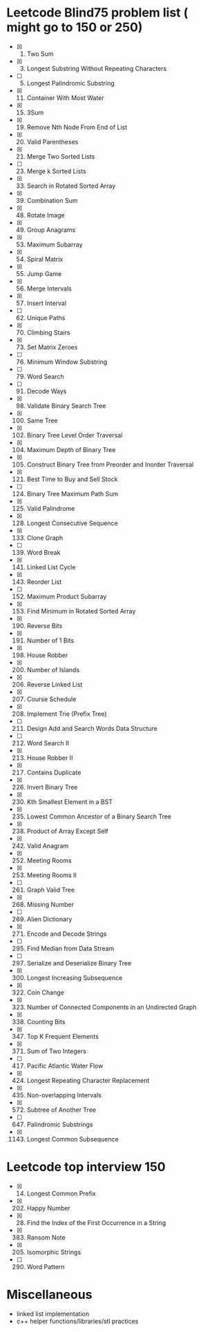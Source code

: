 # Leetcode Blind75 problem list ( might go to 150 or 250)

- [x] 1. Two Sum
- [x] 3. Longest Substring Without Repeating Characters
- [ ] 5. Longest Palindromic Substring
- [x] 11. Container With Most Water
- [x] 15. 3Sum
- [x] 19. Remove Nth Node From End of List
- [x] 20. Valid Parentheses
- [x] 21. Merge Two Sorted Lists
- [ ] 23. Merge k Sorted Lists
- [x] 33. Search in Rotated Sorted Array
- [x] 39. Combination Sum
- [x] 48. Rotate Image
- [x] 49. Group Anagrams
- [x] 53. Maximum Subarray
- [x] 54. Spiral Matrix
- [x] 55. Jump Game
- [x] 56. Merge Intervals
- [x] 57. Insert Interval
- [ ] 62. Unique Paths
- [x] 70. Climbing Stairs
- [x] 73. Set Matrix Zeroes
- [ ] 76. Minimum Window Substring
- [ ] 79. Word Search
- [ ] 91. Decode Ways
- [x] 98. Validate Binary Search Tree
- [x] 100. Same Tree
- [x] 102. Binary Tree Level Order Traversal
- [x] 104. Maximum Depth of Binary Tree
- [x] 105. Construct Binary Tree from Preorder and Inorder Traversal
- [x] 121. Best Time to Buy and Sell Stock
- [ ] 124. Binary Tree Maximum Path Sum
- [x] 125. Valid Palindrome
- [x] 128. Longest Consecutive Sequence
- [x] 133. Clone Graph
- [ ] 139. Word Break
- [x] 141. Linked List Cycle
- [x] 143. Reorder List
- [ ] 152. Maximum Product Subarray
- [x] 153. Find Minimum in Rotated Sorted Array
- [x] 190. Reverse Bits
- [x] 191. Number of 1 Bits
- [x] 198. House Robber
- [x] 200. Number of Islands
- [x] 206. Reverse Linked List
- [x] 207. Course Schedule
- [x] 208. Implement Trie (Prefix Tree)
- [ ] 211. Design Add and Search Words Data Structure
- [ ] 212. Word Search II
- [x] 213. House Robber II
- [x] 217. Contains Duplicate
- [x] 226. Invert Binary Tree
- [x] 230. Kth Smallest Element in a BST
- [x] 235. Lowest Common Ancestor of a Binary Search Tree
- [x] 238. Product of Array Except Self
- [x] 242. Valid Anagram
- [x] 252. Meeting Rooms
- [x] 253. Meeting Rooms II
- [ ] 261. Graph Valid Tree
- [x] 268. Missing Number
- [ ] 269. Alien Dictionary
- [x] 271. Encode and Decode Strings
- [ ] 295. Find Median from Data Stream
- [ ] 297. Serialize and Deserialize Binary Tree
- [x] 300. Longest Increasing Subsequence
- [x] 322. Coin Change
- [x] 323. Number of Connected Components in an Undirected Graph
- [x] 338. Counting Bits
- [x] 347. Top K Frequent Elements
- [x] 371. Sum of Two Integers
- [ ] 417. Pacific Atlantic Water Flow
- [x] 424. Longest Repeating Character Replacement
- [x] 435. Non-overlapping Intervals
- [x] 572. Subtree of Another Tree
- [ ] 647. Palindromic Substrings
- [x] 1143. Longest Common Subsequence

# Leetcode top interview 150
- [x] 14. Longest Common Prefix
- [x] 202. Happy Number
- [x] 28. Find the Index of the First Occurrence in a String
- [x] 383. Ransom Note
- [x] 205. Isomorphic Strings
- [ ] 290. Word Pattern

# Miscellaneous

- linked list implementation
- c++ helper functions/libraries/stl practices